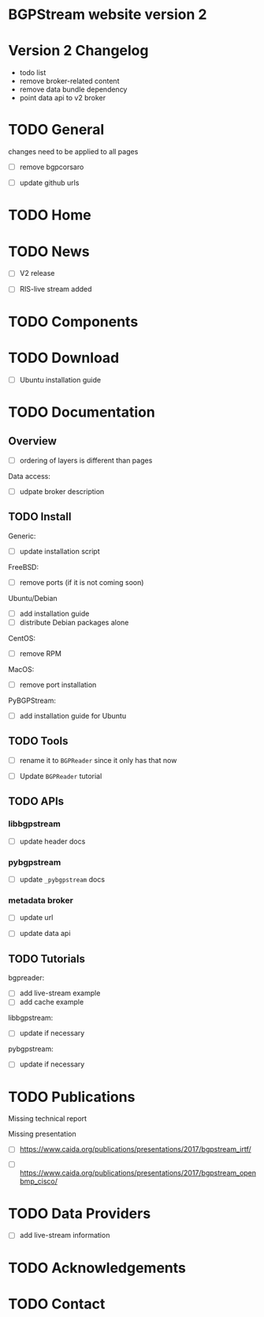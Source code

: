 # BGPStream website version 2


# Version 2 Changelog

-   todo list
-   remove broker-related content
-   remove data bundle dependency
-   point data api to v2 broker


# TODO General

changes need to be applied to all pages

-   [ ] remove bgpcorsaro
-   [ ] update github urls


# TODO Home


# TODO News

-   [ ] V2 release
-   [ ] RIS-live stream added


# TODO Components


# TODO Download

-   [ ] Ubuntu installation guide


# TODO Documentation


## Overview

-   [ ] ordering of layers is different than pages

Data access:

-   [ ] udpate broker description


## TODO Install

Generic:

-   [ ] update installation script

FreeBSD:

-   [ ] remove ports (if it is not coming soon)

Ubuntu/Debian

-   [ ] add installation guide
-   [ ] distribute Debian packages alone

CentOS:

-   [ ] remove RPM

MacOS:

-   [ ] remove port installation

PyBGPStream:

-   [ ] add installation guide for Ubuntu


## TODO Tools

-   [ ] rename it to `BGPReader` since it only has that now
-   [ ] Update `BGPReader` tutorial


## TODO APIs


### libbgpstream

-   [ ] update header docs


### pybgpstream

-   [ ] update `_pybgpstream` docs


### metadata broker

-   [ ] update url
-   [ ] update data api


## TODO Tutorials

bgpreader:

-   [ ] add live-stream example
-   [ ] add cache example

libbgpstream:

-   [ ] update if necessary

pybgpstream:

-   [ ] update if necessary


# TODO Publications

Missing technical report

Missing presentation

-   [ ] <https://www.caida.org/publications/presentations/2017/bgpstream_irtf/>
-   [ ] <https://www.caida.org/publications/presentations/2017/bgpstream_openbmp_cisco/>


# TODO Data Providers

-   [ ] add live-stream information


# TODO Acknowledgements


# TODO Contact
